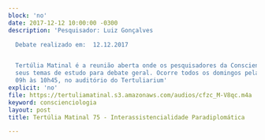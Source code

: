 ```yaml
---
block: 'no'
date: 2017-12-12 10:00:00 -0300
description: 'Pesquisador: Luiz Gonçalves

  Debate realizado em:  12.12.2017


  Tertúlia Matinal é a reunião aberta onde os pesquisadores da Conscienciologia apresentam
  seus temas de estudo para debate geral. Ocorre todos os domingos pela manhã, das
  09h às 10h45, no auditório do Tertuliarium'
explicit: 'no'
file: https://tertuliamatinal.s3.amazonaws.com/audios/cfzc_M-V8qc.m4a
keyword: conscienciologia
layout: post
title: Tertúlia Matinal 75 - Interassistencialidade Paradiplomática

---
```


